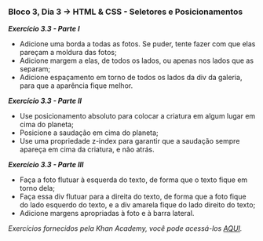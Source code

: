 ### Bloco 3, Dia 3 -> HTML & CSS - Seletores e Posicionamentos

_**Exercício 3.3 - Parte I**_
 - Adicione uma borda a todas as fotos. Se puder, tente fazer com que elas pareçam a moldura das fotos;
 - Adicione margem a elas, de todos os lados, ou apenas nos lados que as separam;
 - Adicione espaçamento em torno de todos os lados da div da galeria, para que a aparência fique melhor.

_**Exercício 3.3 - Parte II**_
 - Use posicionamento absoluto para colocar a criatura em algum lugar em cima do planeta;
 - Posicione a saudação em cima do planeta;
 - Use uma propriedade z-index para garantir que a saudação sempre apareça em cima da criatura, e não atrás.

 _**Exercício 3.3 - Parte III**_
 - Faça a foto flutuar à esquerda do texto, de forma que o texto fique em torno dela;
 - Faça essa div flutuar para a direita do texto, de forma que a foto fique do lado esquerdo do texto, e a div amarela fique do lado direito do texto;
 - Adicione margens apropriadas à foto e à barra lateral.

 _Exercícios fornecidos pela Khan Academy, você pode acessá-los [AQUI](https://pt.khanacademy.org/computing/computer-programming/html-css/css-layout-properties/pt/css-grouping-elements)._